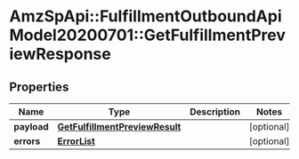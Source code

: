 # AmzSpApi::FulfillmentOutboundApiModel20200701::GetFulfillmentPreviewResponse

## Properties
Name | Type | Description | Notes
------------ | ------------- | ------------- | -------------
**payload** | [**GetFulfillmentPreviewResult**](GetFulfillmentPreviewResult.md) |  | [optional] 
**errors** | [**ErrorList**](ErrorList.md) |  | [optional] 

